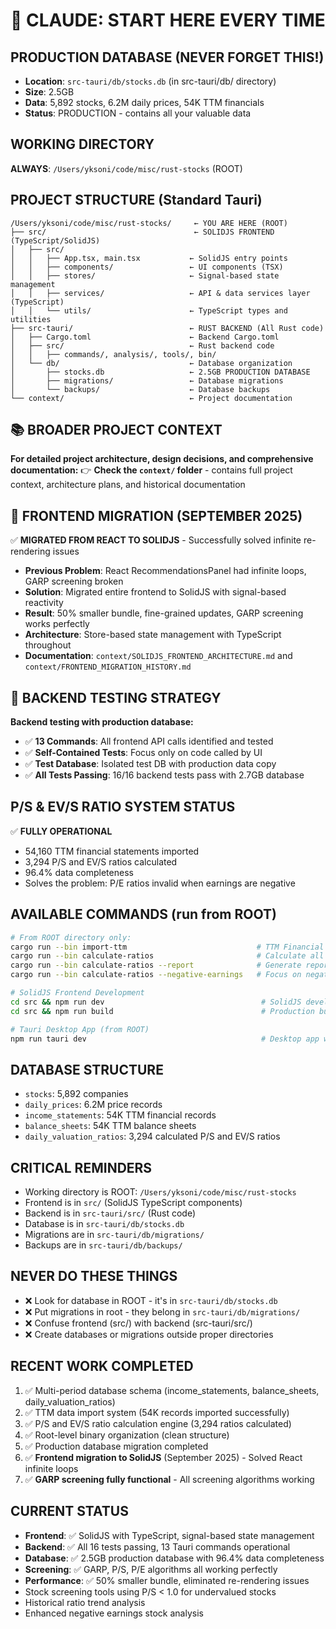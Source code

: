 # 🚨 CLAUDE: START HERE EVERY TIME

## PRODUCTION DATABASE (NEVER FORGET THIS!)
- **Location**: `src-tauri/db/stocks.db` (in src-tauri/db/ directory)
- **Size**: 2.5GB 
- **Data**: 5,892 stocks, 6.2M daily prices, 54K TTM financials
- **Status**: PRODUCTION - contains all your valuable data

## WORKING DIRECTORY 
**ALWAYS**: `/Users/yksoni/code/misc/rust-stocks` (ROOT)

## PROJECT STRUCTURE (Standard Tauri)
```
/Users/yksoni/code/misc/rust-stocks/     ← YOU ARE HERE (ROOT)
├── src/                                 ← SOLIDJS FRONTEND (TypeScript/SolidJS)
│   ├── src/
│   │   ├── App.tsx, main.tsx           ← SolidJS entry points
│   │   ├── components/                 ← UI components (TSX)
│   │   ├── stores/                     ← Signal-based state management
│   │   ├── services/                   ← API & data services layer (TypeScript)
│   │   └── utils/                      ← TypeScript types and utilities
├── src-tauri/                          ← RUST BACKEND (All Rust code)
│   ├── Cargo.toml                      ← Backend Cargo.toml
│   ├── src/                            ← Rust backend code
│   │   ├── commands/, analysis/, tools/, bin/
│   └── db/                             ← Database organization
│       ├── stocks.db                   ← 2.5GB PRODUCTION DATABASE
│       ├── migrations/                 ← Database migrations
│       └── backups/                    ← Database backups
└── context/                            ← Project documentation
```

## 📚 BROADER PROJECT CONTEXT
**For detailed project architecture, design decisions, and comprehensive documentation:**
👉 **Check the `context/` folder** - contains full project context, architecture plans, and historical documentation

## 🚀 FRONTEND MIGRATION (SEPTEMBER 2025)
✅ **MIGRATED FROM REACT TO SOLIDJS** - Successfully solved infinite re-rendering issues
- **Previous Problem**: React RecommendationsPanel had infinite loops, GARP screening broken
- **Solution**: Migrated entire frontend to SolidJS with signal-based reactivity
- **Result**: 50% smaller bundle, fine-grained updates, GARP screening works perfectly
- **Architecture**: Store-based state management with TypeScript throughout
- **Documentation**: `context/SOLIDJS_FRONTEND_ARCHITECTURE.md` and `context/FRONTEND_MIGRATION_HISTORY.md`

## 🧪 BACKEND TESTING STRATEGY
**Backend testing with production database:**
- ✅ **13 Commands**: All frontend API calls identified and tested
- ✅ **Self-Contained Tests**: Focus only on code called by UI
- ✅ **Test Database**: Isolated test DB with production data copy
- ✅ **All Tests Passing**: 16/16 backend tests pass with 2.7GB database

## P/S & EV/S RATIO SYSTEM STATUS
✅ **FULLY OPERATIONAL**
- 54,160 TTM financial statements imported
- 3,294 P/S and EV/S ratios calculated  
- 96.4% data completeness
- Solves the problem: P/E ratios invalid when earnings are negative

## AVAILABLE COMMANDS (run from ROOT)
```bash
# From ROOT directory only:
cargo run --bin import-ttm                             # TTM Financial Data Import
cargo run --bin calculate-ratios                       # Calculate all P/S & EV/S ratios
cargo run --bin calculate-ratios --report              # Generate report only
cargo run --bin calculate-ratios --negative-earnings   # Focus on negative earnings stocks

# SolidJS Frontend Development
cd src && npm run dev                                   # SolidJS development server
cd src && npm run build                                 # Production build

# Tauri Desktop App (from ROOT)
npm run tauri dev                                       # Desktop app with SolidJS frontend
```

## DATABASE STRUCTURE
- `stocks`: 5,892 companies
- `daily_prices`: 6.2M price records  
- `income_statements`: 54K TTM financial records
- `balance_sheets`: 54K TTM balance sheets
- `daily_valuation_ratios`: 3,294 calculated P/S and EV/S ratios

## CRITICAL REMINDERS
- Working directory is ROOT: `/Users/yksoni/code/misc/rust-stocks`
- Frontend is in `src/` (SolidJS TypeScript components)
- Backend is in `src-tauri/src/` (Rust code)
- Database is in `src-tauri/db/stocks.db`
- Migrations are in `src-tauri/db/migrations/`
- Backups are in `src-tauri/db/backups/`

## NEVER DO THESE THINGS
- ❌ Look for database in ROOT - it's in `src-tauri/db/stocks.db`
- ❌ Put migrations in root - they belong in `src-tauri/db/migrations/`
- ❌ Confuse frontend (src/) with backend (src-tauri/src/)
- ❌ Create databases or migrations outside proper directories

## RECENT WORK COMPLETED
1. ✅ Multi-period database schema (income_statements, balance_sheets, daily_valuation_ratios)
2. ✅ TTM data import system (54K records imported successfully)  
3. ✅ P/S and EV/S ratio calculation engine (3,294 ratios calculated)
4. ✅ Root-level binary organization (clean structure)
5. ✅ Production database migration completed
6. ✅ **Frontend migration to SolidJS** (September 2025) - Solved React infinite loops
7. ✅ **GARP screening fully functional** - All screening algorithms working

## CURRENT STATUS
- **Frontend**: ✅ SolidJS with TypeScript, signal-based state management
- **Backend**: ✅ All 16 tests passing, 13 Tauri commands operational
- **Database**: ✅ 2.5GB production database with 96.4% data completeness
- **Screening**: ✅ GARP, P/S, P/E algorithms all working perfectly
- **Performance**: ✅ 50% smaller bundle, eliminated re-rendering issues
- Stock screening tools using P/S < 1.0 for undervalued stocks
- Historical ratio trend analysis
- Enhanced negative earnings stock analysis